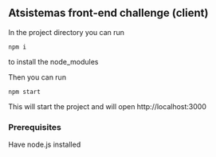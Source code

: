 ## Atsistemas front-end challenge (client)

In the project directory you can run

`npm i`

to install the node_modules

Then you can run

`npm start`

This will start the project and will open http://localhost:3000

### Prerequisites
Have node.js installed
